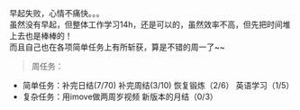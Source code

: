 早起失败，心情不痛快。。。       
虽然没有早起，但整体工作学习14h，还是可以的，虽然效率不高，但先把时间堆上去也是棒棒的！  
而且自己也在各项简单任务上有所斩获，算是不错的周一了~~
>周任务：
+ 简单任务：补完日结(7/70) 补完周结(3/10)  恢复锻炼（2/6）  英语学习（1/5）
+ 复杂任务：用imove做两周岁视频 新版本的月结（0/3）  
